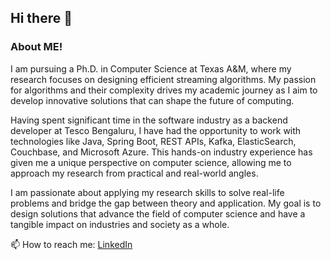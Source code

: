 ## Hi there 👋

### About ME!

I am pursuing a Ph.D. in Computer Science at Texas A&M, where my research focuses on designing efficient streaming algorithms. My passion for algorithms and their complexity drives my academic journey as I aim to develop innovative solutions that can shape the future of computing.

Having spent significant time in the software industry as a backend developer at Tesco Bengaluru, I have had the opportunity to work with technologies like Java, Spring Boot, REST APIs, Kafka, ElasticSearch, Couchbase, and Microsoft Azure. This hands-on industry experience has given me a unique perspective on computer science, allowing me to approach my research from practical and real-world angles.

I am passionate about applying my research skills to solve real-life problems and bridge the gap between theory and application. My goal is to design solutions that advance the field of computer science and have a tangible impact on industries and society as a whole.

📫 How to reach me: [LinkedIn](https://www.linkedin.com/in/shahin-john-ab27b7169/)

<!--
**ivinjohn98/ivinjohn98** is a ✨ _special_ ✨ repository because its `README.md` (this file) appears on your GitHub profile.

Here are some ideas to get you started:

- 🔭 I’m currently working on ...
- 🌱 I’m currently learning ...
- 👯 I’m looking to collaborate on ...
- 🤔 I’m looking for help with ...
- 💬 Ask me about ...
- 📫 How to reach me: ...
- 😄 Pronouns: ...
- ⚡ Fun fact: ...
-->
